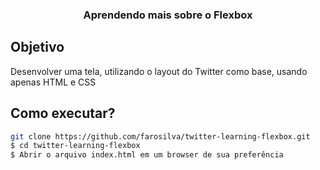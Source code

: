 <h3 align="center">
  Aprendendo mais sobre o Flexbox
</h3>

## Objetivo

<p>Desenvolver uma tela, utilizando o layout do Twitter como base, usando apenas HTML e CSS</p>

## Como executar?

```bash
git clone https://github.com/farosilva/twitter-learning-flexbox.git
$ cd twitter-learning-flexbox
$ Abrir o arquivo index.html em um browser de sua preferência
```
